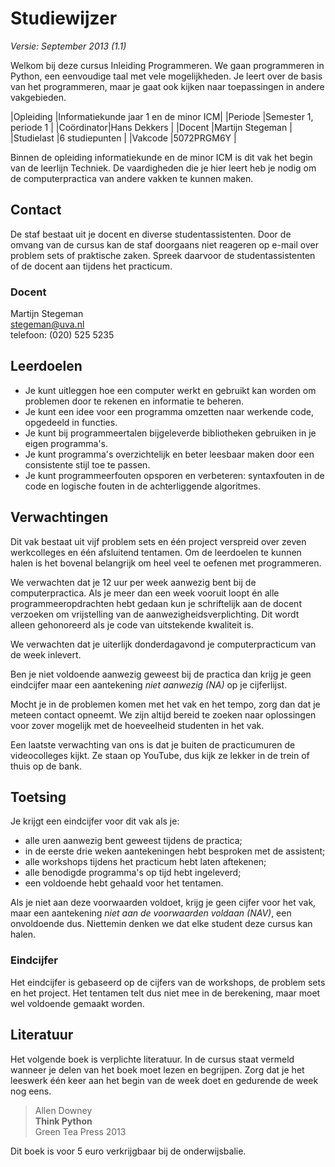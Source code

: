 # Studiewijzer

*Versie: September 2013 (1.1)*

Welkom bij deze cursus Inleiding Programmeren. We gaan programmeren in Python,
een eenvoudige taal met vele mogelijkheden. Je leert over de basis van het
programmeren, maar je gaat ook kijken naar toepassingen in andere vakgebieden.

|Opleiding  |Informatiekunde jaar 1 en de minor ICM|
|Periode    |Semester 1, periode 1                 |
|Coördinator|Hans Dekkers                          |
|Docent     |Martijn Stegeman                      |
|Studielast |6 studiepunten                        |
|Vakcode    |5072PRGM6Y                            |

Binnen de opleiding informatiekunde en de minor ICM is dit vak het begin van de
leerlijn Techniek. De vaardigheden die je hier leert heb je nodig om de
computerpractica van andere vakken te kunnen maken.

## Contact

De staf bestaat uit je docent en diverse studentassistenten. Door de omvang van
de cursus kan de staf doorgaans niet reageren op e-mail over problem sets of
praktische zaken. Spreek daarvoor de studentassistenten of de docent aan
tijdens het practicum.

### Docent

Martijn Stegeman  
<stegeman@uva.nl>  
telefoon: (020) 525 5235

## Leerdoelen

* Je kunt uitleggen hoe een computer werkt en gebruikt kan worden om problemen
  door te rekenen en informatie te beheren.
* Je kunt een idee voor een programma omzetten naar werkende code, opgedeeld in
  functies.
* Je kunt bij programmeertalen bijgeleverde bibliotheken gebruiken in je eigen
  programma's.
* Je kunt programma's overzichtelijk en beter leesbaar maken door een
  consistente stijl toe te passen.
* Je kunt programmeerfouten opsporen en verbeteren: syntaxfouten in de code en
  logische fouten in de achterliggende algoritmes.

## Verwachtingen

Dit vak bestaat uit vijf problem sets en één project verspreid over zeven
werkcolleges en één afsluitend tentamen. Om de leerdoelen te kunnen halen is het
bovenal belangrijk om heel veel te oefenen met programmeren.

We verwachten dat je 12 uur per week aanwezig bent bij de computerpractica. Als
je meer dan een week vooruit loopt én alle programmeeropdrachten hebt gedaan
kun je schriftelijk aan de docent verzoeken om vrijstelling van de
aanwezigheidsverplichting. Dit wordt alleen gehonoreerd als je code van
uitstekende kwaliteit is.

We verwachten dat je uiterlijk donderdagavond je computerpracticum van de week
inlevert.

Ben je niet voldoende aanwezig geweest bij de practica dan krijg je geen
eindcijfer maar een aantekening *niet aanwezig (NA)* op je cijferlijst.

Mocht je in de problemen komen met het vak en het tempo, zorg dan dat je meteen
contact opneemt. We zijn altijd bereid te zoeken naar oplossingen voor zover
mogelijk met de hoeveelheid studenten in het vak.

Een laatste verwachting van ons is dat je buiten de practicumuren de
videocolleges kijkt. Ze staan op YouTube, dus kijk ze lekker in de trein of
thuis op de bank.

## Toetsing

Je krijgt een eindcijfer voor dit vak als je:

* alle uren aanwezig bent geweest tijdens de practica;
* in de eerste drie weken aantekeningen hebt besproken met de assistent;
* alle workshops tijdens het practicum hebt laten aftekenen;
* alle benodigde programma's op tijd hebt ingeleverd;
* een voldoende hebt gehaald voor het tentamen.

Als je niet aan deze voorwaarden voldoet, krijg je geen cijfer voor het vak,
maar een aantekening *niet aan de voorwaarden voldaan (NAV)*, een onvoldoende
dus. Niettemin denken we dat elke student deze cursus kan halen.

### Eindcijfer

Het eindcijfer is gebaseerd op de cijfers van de workshops, de problem sets en
het project. Het tentamen telt dus niet mee in de berekening, maar moet wel
voldoende gemaakt worden.

## Literatuur

Het volgende boek is verplichte literatuur. In de cursus staat vermeld wanneer
je delen van het boek moet lezen en begrijpen. Zorg dat je het leeswerk één
keer aan het begin van de week doet en gedurende de week nog eens.

> Allen Downey  
> **Think Python**  
> Green Tea Press 2013

Dit boek is voor 5 euro verkrijgbaar bij de onderwijsbalie.
